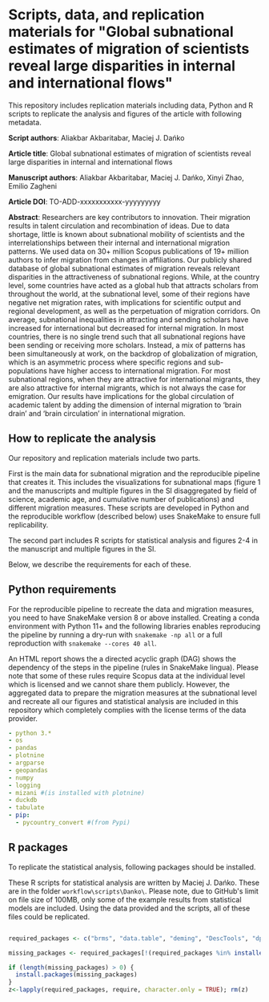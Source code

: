 # Scripts, data, and replication materials for "Global subnational estimates of migration of scientists reveal large disparities in internal and international flows"

This repository includes replication materials including data, Python and R scripts to replicate the analysis and figures of the article with following metadata.

**Script authors**: Aliakbar Akbaritabar, Maciej J. Dańko

**Article title**: Global subnational estimates of migration of scientists reveal large disparities in internal and international flows

**Manuscript authors**: Aliakbar Akbaritabar, Maciej J. Dańko, Xinyi Zhao, Emilio Zagheni

**Article DOI**: TO-ADD-xxxxxxxxxxx-yyyyyyyyy

**Abstract**:
Researchers are key contributors to innovation. Their migration results in talent circulation and recombination of ideas. Due to data shortage, little is known about subnational mobility of scientists and the interrelationships between their internal and international migration patterns. We used data on 30+ million Scopus publications of 19+ million authors to infer migration from changes in affiliations. Our publicly shared database of global subnational estimates of migration reveals relevant disparities in the attractiveness of subnational regions. While, at the country level, some countries have acted as a global hub that attracts scholars from throughout the world, at the subnational level, some of their regions have negative net migration rates, with implications for scientific output and regional development, as well as the perpetuation of migration corridors. On average, subnational inequalities in attracting and sending scholars have increased for international but decreased for internal migration. In most countries, there is no single trend such that all subnational regions have been sending or receiving more scholars. Instead, a mix of patterns has been simultaneously at work, on the backdrop of globalization of migration, which is an asymmetric process where specific regions and sub-populations have higher access to international migration. For most subnational regions, when they are attractive for international migrants, they are also attractive for internal migrants, which is not always the case for emigration. Our results have implications for the global circulation of academic talent by adding the dimension of internal migration to ‘brain drain’ and ‘brain circulation’ in international migration.


## How to replicate the analysis

Our repository and replication materials include two parts. 

First is the main data for subnational migration and the reproducible pipeline that creates it. This includes the visualizations for subnational maps (figure 1 and the manuscripts and multiple figures in the SI disaggregated by field of science, academic age, and cumulative number of publications) and different migration measures. These scripts are developed in Python and the reproducible workflow (described below) uses SnakeMake to ensure full replicability. 

The second part includes R scripts for statistical analysis and figures 2-4 in the manuscript and multiple figures in the SI.

Below, we describe the requirements for each of these.

## Python requirements

For the reproducible pipeline to recreate the data and migration measures, you need to have SnakeMake version 8 or above installed. Creating a conda environment with Python 11+ and the following libraries enables reproducing the pipeline by running a dry-run with `snakemake -np all` or a full reproduction with `snakemake --cores 40 all`.

An HTML report shows the a directed acyclic graph (DAG) shows the dependency of the steps in the pipeline (rules in SnakeMake lingua). Please note that some of these rules require Scopus data at the individual level which is licensed and we cannot share them publicly. However, the aggregated data to prepare the migration measures at the subnational level and recreate all our figures and statistical analysis are included in this repository which completely complies with the license terms of the data provider. 

```yml
- python 3.*
- os
- pandas
- plotnine
- argparse
- geopandas
- numpy
- logging
- mizani #(is installed with plotnine)
- duckdb
- tabulate
- pip:
  - pycountry_convert #(from Pypi)

```


## R packages

To replicate the statistical analysis, following packages should be installed.

These R scripts for statistical analysis are written by Maciej J. Dańko. These are in the folder `workflow\scripts\Danko\`. Please note, due to GitHub's limit on file size of 100MB, only some of the example results from statistical models are included. Using the data provided and the scripts, all of these files could be replicated.

```R

required_packages <- c("brms", "data.table", "deming", "DescTools", "dplyr", "Kendall", "lava", "magicaxis", "mgcv", "openxlsx", "parallel", "purrr", "splines", "stats")

missing_packages <- required_packages[!(required_packages %in% installed.packages()[, "Package"])]

if (length(missing_packages) > 0) {
  install.packages(missing_packages)
}
z<-lapply(required_packages, require, character.only = TRUE); rm(z)


```
